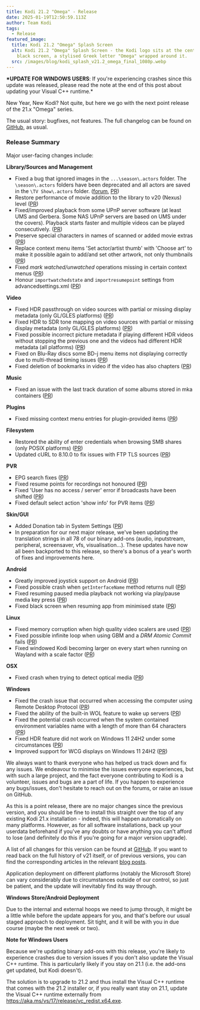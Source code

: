 ```yaml
---
title: Kodi 21.2 "Omega" - Release
date: 2025-01-19T12:50:59.113Z
author: Team Kodi
tags:
  - Release
featured_image:
  title: Kodi 21.2 "Omega" Splash Screen
  alt: Kodi 21.2 "Omega" Splash Screen - the Kodi logo sits at the centre of a
    black screen, a stylised Greek letter "Omega" wrapped around it.
  src: /images/blog/kodi_splash_v21.2_omega_final_1080p.webp
---
```

**\*UPDATE FOR WINDOWS USERS**: If you're experiencing crashes since this update was released, please read the note at the end of this post about updating your Visual C++ runtime.*

New Year, New Kodi? Not quite, but here we go with the next point release of the 21.x "Omega" series.

The usual story: bugfixes, not features. The full changelog can be found on [GitHub](https://github.com/xbmc/xbmc/compare/21.1-Omega...21.2-Omega), as usual.

### Release Summary

Major user-facing changes include:

**Library/Sources and Management**

* Fixed a bug that ignored images in the `...\season\.actors` folder. The `\season\.actors` folders have been deprecated and all actors are saved in the `\TV Show\.actors` folder. ([forum](https://forum.kodi.tv/showthread.php?tid=379965), [PR](https://github.com/xbmc/xbmc/pull/26154))
* Restore performance of movie addition to the library to v20 (Nexus) level ([PR](https://github.com/xbmc/xbmc/pull/25884))
* Fixed/improved playback from some UPnP server software (at least UMS and Gerbera. Some NAS UPnP servers are based on UMS under the covers). Playback starts faster and multiple videos can be played consecutively. ([PR](https://github.com/xbmc/xbmc/pull/25830))  
* Preserve special characters in names of scanned or added movie extras ([PR](https://github.com/xbmc/xbmc/pull/25970))
* Replace context menu items 'Set actor/artist thumb' with 'Choose art' to make it possible again to add/and set other artwork, not only thumbnails ([PR](https://github.com/xbmc/xbmc/pull/25725)) 
* Fixed *mark watched/unwatched* operations missing in certain context menus ([PR](url)) 
* Honour `importwatchedstate` and `importresumepoint` settings from advancedsettings.xml ([PR](https://github.com/xbmc/xbmc/pull/26177))

**Video**

* Fixed HDR passthrough on video sources with partial or missing display metadata (only GL/GLES platforms) ([PR](https://github.com/xbmc/xbmc/pull/26134))
* Fixed HDR to SDR tone mapping on video sources with partial or missing display metadata (only GL/GLES platforms) ([PR](https://github.com/xbmc/xbmc/pull/26144)) 
* Fixed possible incorrect picture metadata if playing different HDR videos without stopping the previous one and the videos had different HDR metadata (all platforms) ([PR](https://github.com/xbmc/xbmc/pull/26145)) 
* Fixed on Blu-Ray discs some BD-j menu items not displaying correctly due to multi-thread timing issues ([PR](https://github.com/xbmc/xbmc/pull/26267))
* Fixed deletion of bookmarks in video if the video has also chapters ([PR](https://github.com/xbmc/xbmc/pull/26078))

**Music**

* Fixed an issue with the last track duration of some albums stored in mka containers ([PR](https://github.com/xbmc/xbmc/pull/26282))  

**Plugins**

* Fixed missing context menu entries for plugin-provided items ([PR](url))

**Filesystem**

* Restored the ability of enter credentials when browsing SMB shares (only POSIX platforms) ([PR](https://github.com/xbmc/xbmc/pull/26179))
* Updated cURL to 8.10.0 to fix issues with FTP TLS sources ([PR](https://github.com/xbmc/xbmc/pull/25849))

**PVR**

* EPG search fixes ([PR](https://github.com/xbmc/xbmc/pull/25741)) 
* Fixed resume points for recordings not honoured ([PR](https://github.com/xbmc/xbmc/pull/25765)) 
* Fixed 'User has no access / server' error if broadcasts have been shifted ([PR](https://github.com/xbmc/xbmc/pull/25779)) 
* Fixed default select action 'show info' for PVR items ([PR](https://github.com/xbmc/xbmc/pull/26131)) 

**Skin/GUI**

* Added Donation tab in System Settings ([PR](https://github.com/xbmc/xbmc/pull/26094))
* In preparation for our next major release, we've been updating the translation strings in all 78 of our binary add-ons (audio, inputstream, peripheral, screensaver, vfs, visualisation...). These updates have now all been backported to this release, so there's a bonus of a year's worth of fixes and improvements here.

**Android**

* Greatly improved joystick support on Android ([PR](https://github.com/xbmc/xbmc/pull/25389)) 
* Fixed possible crash when `getInterfaceName` method returns null ([PR](https://github.com/xbmc/xbmc/pull/26151))
* Fixed resuming paused media playback not working via play/pause media key press ([PR](https://github.com/xbmc/xbmc/pull/25859)) 
* Fixed black screen when resuming app from minimised state ([PR](https://github.com/xbmc/xbmc/pull/26226))

**Linux**

* Fixed memory corruption when high quality video scalers are used ([PR](https://github.com/xbmc/xbmc/pull/25093))
* Fixed possible infinite loop when using GBM and a *DRM Atomic Commit* fails ([PR](https://github.com/xbmc/xbmc/pull/25588))
* Fixed windowed Kodi becoming larger on every start when running on Wayland with a scale factor ([PR](https://github.com/xbmc/xbmc/pull/25996))

**OSX**

* Fixed crash when trying to detect optical media ([PR](https://github.com/xbmc/xbmc/pull/25833))

**Windows**

* Fixed the crash issue that occurred when accessing the computer using Remote Desktop Protocol ([PR](https://github.com/xbmc/xbmc/pull/25660)) 
* Fixed the ability of the built-in WOL feature to wake up servers ([PR](https://github.com/xbmc/xbmc/pull/25707))
* Fixed the potential crash occurred when the system contained environment variables name with a length of more than 64 characters ([PR](https://github.com/xbmc/xbmc/pull/25880)) 
* Fixed HDR feature did not work on Windows 11 24H2 under some circumstances ([PR](https://github.com/xbmc/xbmc/pull/26135)) 
* Improved support for WCG displays on Windows 11 24H2 ([PR](https://github.com/xbmc/xbmc/pull/26135)) 

We always want to thank everyone who has helped us track down and fix any issues. We endeavour to minimise the issues everyone experiences, but with such a large project, and the fact everyone contributing to Kodi is a volunteer, issues and bugs are a part of life. If you happen to experience any bugs/issues, don't hesitate to reach out on the forums, or raise an issue on GitHub.

As this is a point release, there are no major changes since the previous version, and you should be fine to install this straight over the top of any existing Kodi 21.x installation - indeed, this will happen automatically on many platforms. However, as for all software installations, back up your userdata beforehand if you've any doubts or have anything you can't afford to lose (and definitely do this if you're going for a major version upgrade).

A list of all changes for this version can be found at [GitHub](https://github.com/xbmc/xbmc/milestone/169?closed=1). If you want to read back on the full history of v21 itself, or of previous versions, you can find the corresponding articles in the relevant [blog posts](https://kodi.tv/blog/tag/release).

Application deployment on different platforms (notably the Microsoft Store) can vary considerably due to circumstances outside of our control, so just be patient, and the update will inevitably find its way through.

**Windows Store/Android Deployment**

Due to the internal and external hoops we need to jump through, it might be a little while before the update appears for you, and that's before our usual staged approach to deployment. Sit tight, and it will be with you in due course (maybe the next week or two).

**Note for Windows Users**

Because we're updating binary add-ons with this release, you're likely to experience crashes due to version issues if you don't also update the Visual C++ runtime. This is particularly likely if you stay on 21.1 (i.e. the add-ons get updated, but Kodi doesn't).

The solution is to upgrade to 21.2 and thus install the Visual C++ runtime that comes with the 21.2 installer or, if you really want stay on 21.1, update the Visual C++ runtime externally from <https://aka.ms/vs/17/release/vc_redist.x64.exe>.